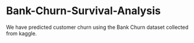 # Bank-Churn-Survival-Analysis
We have predicted customer churn using the Bank Churn dataset collected from kaggle.
